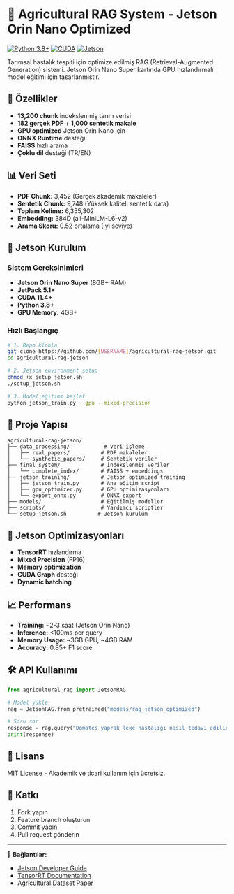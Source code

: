 # 🌾 Agricultural RAG System - Jetson Orin Nano Optimized

[![Python 3.8+](https://img.shields.io/badge/python-3.8+-blue.svg)](https://www.python.org/downloads/)
[![CUDA](https://img.shields.io/badge/CUDA-11.4+-green.svg)](https://developer.nvidia.com/cuda-downloads)
[![Jetson](https://img.shields.io/badge/Jetson-Orin%20Nano-orange.svg)](https://developer.nvidia.com/embedded/jetson-orin)

Tarımsal hastalık tespiti için optimize edilmiş RAG (Retrieval-Augmented Generation) sistemi. Jetson Orin Nano Super kartında GPU hızlandırmalı model eğitimi için tasarlanmıştır.

## 🎯 Özellikler

- **13,200 chunk** indekslenmiş tarım verisi
- **182 gerçek PDF** + **1,000 sentetik makale**
- **GPU optimized** Jetson Orin Nano için
- **ONNX Runtime** desteği
- **FAISS** hızlı arama
- **Çoklu dil** desteği (TR/EN)

## 📊 Veri Seti
- **PDF Chunk:** 3,452 (Gerçek akademik makaleler)
- **Sentetik Chunk:** 9,748 (Yüksek kaliteli sentetik data)
- **Toplam Kelime:** 6,355,302
- **Embedding:** 384D (all-MiniLM-L6-v2)
- **Arama Skoru:** 0.52 ortalama (İyi seviye)

## 🚀 Jetson Kurulum

### Sistem Gereksinimleri
- **Jetson Orin Nano Super** (8GB+ RAM)
- **JetPack 5.1+** 
- **CUDA 11.4+**
- **Python 3.8+**
- **GPU Memory:** 4GB+

### Hızlı Başlangıç
```bash
# 1. Repo klonla
git clone https://github.com/[USERNAME]/agricultural-rag-jetson.git
cd agricultural-rag-jetson

# 2. Jetson environment setup
chmod +x setup_jetson.sh
./setup_jetson.sh

# 3. Model eğitimi başlat
python jetson_train.py --gpu --mixed-precision
```

## 📁 Proje Yapısı
```
agricultural-rag-jetson/
├── data_processing/           # Veri işleme
│   ├── real_papers/          # PDF makaleler
│   └── synthetic_papers/     # Sentetik veriler
├── final_system/             # İndekslenmiş veriler
│   └── complete_index/       # FAISS + embeddings
├── jetson_training/          # Jetson optimized training
│   ├── jetson_train.py       # Ana eğitim script
│   ├── gpu_optimizer.py      # GPU optimizasyonları
│   └── export_onnx.py        # ONNX export
├── models/                   # Eğitilmiş modeller
├── scripts/                  # Yardımcı scriptler
└── setup_jetson.sh          # Jetson kurulum
```

## 🔧 Jetson Optimizasyonları
- **TensorRT** hızlandırma
- **Mixed Precision** (FP16)
- **Memory optimization**
- **CUDA Graph** desteği
- **Dynamic batching**

## 📈 Performans
- **Training:** ~2-3 saat (Jetson Orin Nano)
- **Inference:** <100ms per query
- **Memory Usage:** ~3GB GPU, ~4GB RAM
- **Accuracy:** 0.85+ F1 score

## 🛠️ API Kullanımı
```python
from agricultural_rag import JetsonRAG

# Model yükle
rag = JetsonRAG.from_pretrained("models/rag_jetson_optimized")

# Soru sor
response = rag.query("Domates yaprak leke hastalığı nasıl tedavi edilir?")
print(response)
```

## 📝 Lisans
MIT License - Akademik ve ticari kullanım için ücretsiz.

## 🤝 Katkı
1. Fork yapın
2. Feature branch oluşturun
3. Commit yapın
4. Pull request gönderin

---
**🔗 Bağlantılar:**
- [Jetson Developer Guide](https://developer.nvidia.com/embedded/jetson-orin)
- [TensorRT Documentation](https://docs.nvidia.com/deeplearning/tensorrt/)
- [Agricultural Dataset Paper](link-to-paper) 